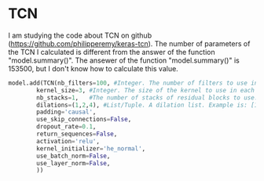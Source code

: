 # TCN
I am studying the code about TCN on github (https://github.com/philipperemy/keras-tcn). The number of parameters of the TCN I calculated is different from the answer of the function "model.summary()". The ansewer of the function "model.summary()" is 153500, but I don't know how to calculate this value.
```python
model.add(TCN(nb_filters=100, #Integer. The number of filters to use in the convolutional layers. Would be similar to units for LSTM. Can be a list.
        kernel_size=3, #Integer. The size of the kernel to use in each convolutional layer.
        nb_stacks=1,   #The number of stacks of residual blocks to use.
        dilations=(1,2,4), #List/Tuple. A dilation list. Example is: [1, 2, 4, 8, 16, 32, 64].
        padding='causal',
        use_skip_connections=False, 
        dropout_rate=0.1,
        return_sequences=False,
        activation='relu', 
        kernel_initializer='he_normal', 
        use_batch_norm=False, 
        use_layer_norm=False, 
        ))
```
